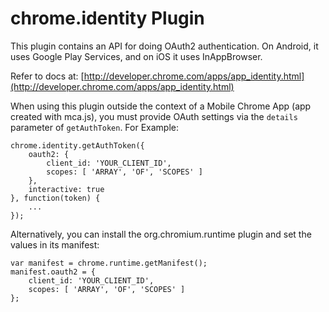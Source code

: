 # chrome.identity Plugin

This plugin contains an API for doing OAuth2 authentication. On Android, it uses Google Play Services, and on iOS it uses InAppBrowser.

Refer to docs at: [http://developer.chrome.com/apps/app_identity.html](http://developer.chrome.com/apps/app_identity.html)

When using this plugin outside the context of a Mobile Chrome App (app created with mca.js), you must provide OAuth settings via the `details` parameter of `getAuthToken`. For Example:

    chrome.identity.getAuthToken({
        oauth2: {
            client_id: 'YOUR_CLIENT_ID',
            scopes: [ 'ARRAY', 'OF', 'SCOPES' ]
        },
        interactive: true
    }, function(token) {
        ...
    });

Alternatively, you can install the org.chromium.runtime plugin and set the values in its manifest:

    var manifest = chrome.runtime.getManifest();
    manifest.oauth2 = {
        client_id: 'YOUR_CLIENT_ID',
        scopes: [ 'ARRAY', 'OF', 'SCOPES' ]
    };
